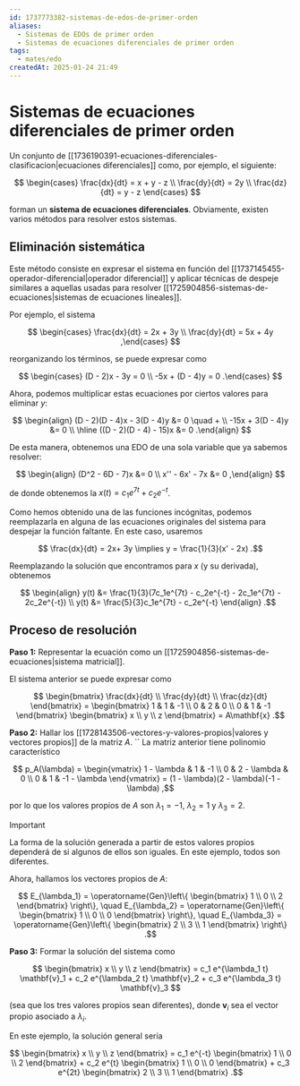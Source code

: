 ```yaml
---
id: 1737773382-sistemas-de-edos-de-primer-orden
aliases:
  - Sistemas de EDOs de primer orden
  - Sistemas de ecuaciones diferenciales de primer orden
tags:
  - mates/edo
createdAt: 2025-01-24 21:49
---
```


# Sistemas de ecuaciones diferenciales de primer orden

Un conjunto de [[1736190391-ecuaciones-diferenciales-clasificacion|ecuaciones diferenciales]] como, por ejemplo, el siguiente:

$$
\begin{cases}
\frac{dx}{dt} = x + y - z \\
\frac{dy}{dt} = 2y \\
\frac{dz}{dt} = y - z
\end{cases}
$$

forman un **sistema de ecuaciones diferenciales**. Obviamente, existen varios métodos para resolver estos sistemas.

## Eliminación sistemática

Este método consiste en expresar el sistema en función del [[1737145455-operador-diferencial|operador diferencial]] y aplicar técnicas de despeje similares a aquellas usadas para resolver [[1725904856-sistemas-de-ecuaciones|sistemas de ecuaciones lineales]].

Por ejemplo, el sistema

$$
\begin{cases}
\frac{dx}{dt} = 2x + 3y \\
\frac{dy}{dt} = 5x + 4y
,\end{cases}
$$

reorganizando los términos, se puede expresar como

$$
\begin{cases}
(D - 2)x - 3y = 0 \\
-5x + (D - 4)y = 0
.\end{cases}
$$

Ahora, podemos multiplicar estas ecuaciones por ciertos valores para eliminar $y$:

$$
\begin{align}
(D - 2)(D - 4)x - 3(D - 4)y &= 0 \quad + \\
-15x + 3(D - 4)y &= 0 \\
\hline
((D - 2)(D - 4) - 15)x &= 0
.\end{align}
$$

De esta manera, obtenemos una EDO de una sola variable que ya sabemos resolver:

$$
\begin{align}
(D^2 - 6D - 7)x &= 0 \\
x'' - 6x' - 7x &= 0
,\end{align}
$$

de donde obtenemos la $x(t) = c_1e^{7t} + c_2e^{-t}$.

Como hemos obtenido una de las funciones incógnitas, podemos reemplazarla en alguna de las ecuaciones originales del sistema para despejar la función faltante. En este caso, usaremos

$$
\frac{dx}{dt} = 2x+ 3y \implies y = \frac{1}{3}(x' - 2x)
.$$

Reemplazando la solución que encontramos para $x$ (y su derivada), obtenemos

$$
\begin{align}
y(t) &= \frac{1}{3}(7c_1e^{7t} - c_2e^{-t} - 2c_1e^{7t} - 2c_2e^{-t}) \\
y(t) &= \frac{5}{3}c_1e^{7t} - c_2e^{-t}
\end{align}
.$$

## Proceso de resolución

**Paso 1:** Representar la ecuación como un [[1725904856-sistemas-de-ecuaciones|sistema matricial]].

El sistema anterior se puede expresar como

$$
\begin{bmatrix}
\frac{dx}{dt} \\ \frac{dy}{dt} \\ \frac{dz}{dt}
\end{bmatrix} = \begin{bmatrix}
1 & 1 & -1 \\
0 & 2 & 0 \\
0 & 1 & -1
\end{bmatrix} \begin{bmatrix}
x \\ y \\ z
\end{bmatrix} = A\mathbf{x}
.$$

**Paso 2:** Hallar los [[1728143506-vectores-y-valores-propios|valores y vectores propios]] de la matriz $A$.
\`\`
La matriz anterior tiene polinomio característico

$$
p_A(\lambda) = \begin{vmatrix}
1 - \lambda & 1 & -1 \\
0 & 2 - \lambda & 0 \\
0 & 1 & -1 - \lambda
\end{vmatrix} = (1 - \lambda)(2 - \lambda)(-1 - \lambda)
,$$

por lo que los valores propios de $A$ son $\lambda_1 = -1$, $\lambda_2 = 1$ y $\lambda_3 = 2$.

> [!IMPORTANT]
> La forma de la solución generada a partir de estos valores propios dependerá de si algunos de ellos son iguales. En este ejemplo, todos son diferentes.

Ahora, hallamos los vectores propios de $A$:

$$
E_{\lambda_1} = \operatorname{Gen}\left\{ \begin{bmatrix} 1 \\ 0 \\ 2 \end{bmatrix} \right\}, \quad
E_{\lambda_2} = \operatorname{Gen}\left\{ \begin{bmatrix} 1 \\ 0 \\ 0 \end{bmatrix} \right\}, \quad
E_{\lambda_3} = \operatorname{Gen}\left\{ \begin{bmatrix} 2 \\ 3 \\ 1 \end{bmatrix} \right\}
.$$

**Paso 3:** Formar la solución del sistema como

$$
\begin{bmatrix}
x \\
y \\
z
\end{bmatrix} = c_1 e^{\lambda_1 t} \mathbf{v}_1 + c_2 e^{\lambda_2 t} \mathbf{v}_2 + c_3 e^{\lambda_3 t} \mathbf{v}_3
$$

(sea que los tres valores propios sean diferentes), donde $\mathbf{v}_i$ sea el vector propio asociado a $\lambda_i$.

En este ejemplo, la solución general sería

$$
\begin{bmatrix}
x \\
y \\
z
\end{bmatrix} = c_1 e^{-t} \begin{bmatrix} 1 \\ 0 \\ 2 \end{bmatrix} + c_2 e^{t} \begin{bmatrix} 1 \\ 0 \\ 0 \end{bmatrix} + c_3 e^{2t} \begin{bmatrix} 2 \\ 3 \\ 1 \end{bmatrix}
.$$
